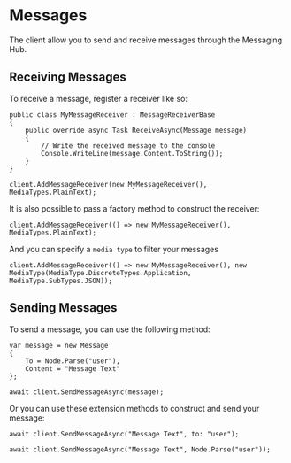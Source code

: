 # Messages

The client allow you to send and receive messages through the Messaging Hub.

## Receiving Messages

To receive a message, register a receiver like so:

``` 
public class MyMessageReceiver : MessageReceiverBase
{
    public override async Task ReceiveAsync(Message message)
    {
        // Write the received message to the console
        Console.WriteLine(message.Content.ToString());
    }
}

client.AddMessageReceiver(new MyMessageReceiver(), MediaTypes.PlainText);
```

It is also possible to pass a factory method to construct the receiver:

``` 
client.AddMessageReceiver(() => new MyMessageReceiver(), MediaTypes.PlainText);
```

And you can specify a `media type` to filter your messages

``` 
client.AddMessageReceiver(() => new MyMessageReceiver(), new MediaType(MediaType.DiscreteTypes.Application, MediaType.SubTypes.JSON));
```

## Sending Messages

To send a message, you can use the following method:

``` 
var message = new Message
{
    To = Node.Parse("user"),
    Content = "Message Text"
};

await client.SendMessageAsync(message);
```

Or you can use these extension methods to construct and send your message:

``` 
await client.SendMessageAsync("Message Text", to: "user");

await client.SendMessageAsync("Message Text", Node.Parse("user"));
```